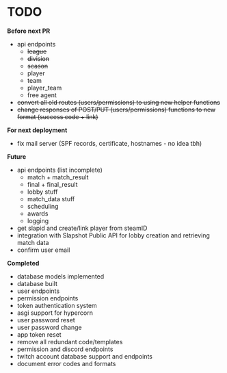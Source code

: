 # TODO

**Before next PR**
 - api endpoints
   - ~~league~~
   - ~~division~~
   - ~~season~~
   - player
   - team
   - player_team
   - free agent
 - ~~convert all old routes (users/permissions) to using new helper functions~~
 - ~~change responses of POST/PUT (users/permissions) functions to new format (success code + link)~~


**For next deployment**
 - fix mail server (SPF records, certificate, hostnames - no idea tbh)


**Future**
 - api endpoints (list incomplete)
   - match + match_result
   - final + final_result
   - lobby stuff
   - match_data stuff
   - scheduling
   - awards
   - logging
 - get slapid and create/link player from steamID
 - integration with Slapshot Public API for lobby creation and retrieving match data
 - confirm user email

**Completed**
 - database models implemented
 - database built
 - user endpoints
 - permission endpoints
 - token authentication system
 - asgi support for hypercorn
 - user password reset
 - user password change
 - app token reset
 - remove all redundant code/templates
 - permission and discord endpoints
 - twitch account database support and endpoints
 - document error codes and formats